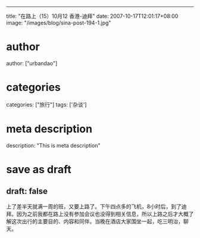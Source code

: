 
---
title: "在路上（15）10月12 香港-迪拜"
date: 2007-10-17T12:01:17+08:00
image: "/images/blog/sina-post-194-1.jpg"
# author
author: ["urbandao"]
# categories
categories: ["旅行"]
tags: ['杂谈']
# meta description
description: "This is meta description"
# save as draft
draft: false
---

上了差半天就满一周的班，又要上路了。下午四点多的飞机，8小时后，到了迪拜。因为之前我都在路上没有参加会议也没得到相关信息，所以上路之后才大概了解这次出行的主要目的、内容和同伴。当晚在酒店大家围坐一起，吃三明治，聊天。
